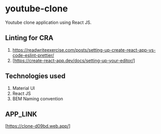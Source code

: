# youtube-clone
Youtube clone application using React JS.
## Linting for CRA
1. https://readwriteexercise.com/posts/setting-up-create-react-app-vs-code-eslint-prettier/
2. [https://create-react-app.dev/docs/setting-up-your-editor/]

## Technologies used
1. Material UI
2. React JS
3. BEM Naming convention

## APP_LINK
 [https://clone-d09bd.web.app/]
